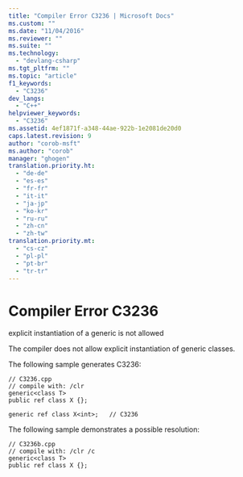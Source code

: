 ```yaml
---
title: "Compiler Error C3236 | Microsoft Docs"
ms.custom: ""
ms.date: "11/04/2016"
ms.reviewer: ""
ms.suite: ""
ms.technology: 
  - "devlang-csharp"
ms.tgt_pltfrm: ""
ms.topic: "article"
f1_keywords: 
  - "C3236"
dev_langs: 
  - "C++"
helpviewer_keywords: 
  - "C3236"
ms.assetid: 4ef1871f-a348-44ae-922b-1e2081de20d0
caps.latest.revision: 9
author: "corob-msft"
ms.author: "corob"
manager: "ghogen"
translation.priority.ht: 
  - "de-de"
  - "es-es"
  - "fr-fr"
  - "it-it"
  - "ja-jp"
  - "ko-kr"
  - "ru-ru"
  - "zh-cn"
  - "zh-tw"
translation.priority.mt: 
  - "cs-cz"
  - "pl-pl"
  - "pt-br"
  - "tr-tr"
---
```

# Compiler Error C3236
explicit instantiation of a generic is not allowed  
  
 The compiler does not allow explicit instantiation of generic classes.  
  
 The following sample generates C3236:  
  
```  
// C3236.cpp  
// compile with: /clr  
generic<class T>  
public ref class X {};  
  
generic ref class X<int>;   // C3236  
```  
  
 The following sample demonstrates a possible resolution:  
  
```  
// C3236b.cpp  
// compile with: /clr /c  
generic<class T>  
public ref class X {};  
```